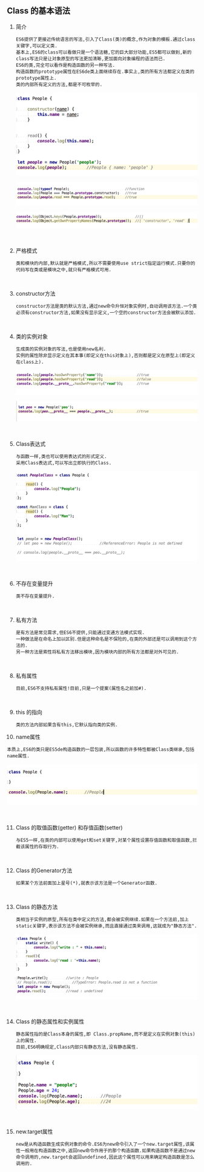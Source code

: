 ## Class 的基本语法

1. 简介

   ```
   ES6提供了更接近传统语言的写法,引入了Class(类)的概念,作为对象的模板.通过class关键字,可以定义类.
   基本上,ES6的class可以看做只是一个语法糖,它的巨大部分功能,ES5都可以做到,新的class写法只是让对象原型的写法更加清晰,更加面向对象编程的语法而已.
   ES6的类,完全可以看作是构造函数的另一种写法.
   构造函数的prototype属性在ES6de类上面继续存在.事实上,类的所有方法都定义在类的prototype属性上.
   类的内部所有定义的方法,都是不可枚举的.
   ```

   ![图片](https://github.com/qq2575896094/ES6/blob/master/images/Class的基本语法/WX20171107-094432@2x.png)

   ![图片](https://github.com/qq2575896094/ES6/blob/master/images/Class的基本语法/WX20171107-095636@2x.png)

   ![图片](https://github.com/qq2575896094/ES6/blob/master/images/Class的基本语法/WX20171107-100516@2x.png)

   ​

2. 严格模式

   ```
   类和模块的内部,默认就是严格模式,所以不需要使用use strict指定运行模式.只要你的代码写在类或是模块之中,就只有严格模式可用.
   ```

   ​

3. constructor方法

   ```
   constructor方法是类的默认方法,通过new命令升恒对象实例时,自动调用该方法.一个类必须有constructor方法,如果没有显示定义,一个空的constructor方法会被默认添加.
   ```

   ​

4. 类的实例对象

   ```
   生成类的实例对象的写法,也是使用new名利.
   实例的属性除非显示定义在其本事(即定义在this对象上),否则都是定义在原型上(即定义在class上).
   ```

   ![图片](https://github.com/qq2575896094/ES6/blob/master/images/Class的基本语法/WX20171107-102302@2x.png)

   ![图片](https://github.com/qq2575896094/ES6/blob/master/images/Class的基本语法/WX20171107-102432@2x.png)

   ​

5. Class表达式

   ```
   与函数一样,类也可以使用表达式的形式定义.
   采用Class表达式,可以写出立即执行的Class.
   ```

   ![图片](https://github.com/qq2575896094/ES6/blob/master/images/Class的基本语法/WX20171107-103652@2x.png)

   ​

6. 不存在变量提升

   ```
   类不存在变量提升.
   ```

   ​

7. 私有方法

   ```
   是有方法是常见需求,但ES6不提供,只能通过变通方法模式实现.
   一种做法是在命名上加以区别.但是这种命名是不保险的,在类的外部还是可以调用到这个方法的.
   另一种方法是索性将私有方法移出模块,因为模块内部的所有方法都是对外可见的.
   ```

   ​

8. 私有属性

   ```
   目前,ES6不支持私有属性!目前,只是一个提案(属性名之前加#).
   ```

   ​

9. this 的指向

   ```
   类的方法内部如果含有this,它默认指向类的实例.
   ```

10. name属性

   ```
   本质上,ES6的类只是ES5de构造函数的一层包装,所以函数的许多特性都被Class类继承,包括name属性.
   ```

   ![图片](https://github.com/qq2575896094/ES6/blob/master/images/Class的基本语法/WX20171108-092343@2x.png)

   ​

11. Class 的取值函数(getter) 和存值函数(setter)

    ```
    与ES5一样,在类的内部可以使用get和set关键字,对某个属性设置存值函数和取值函数,拦截该属性的存取行为.
    ```

    ​

12. Class 的Generator方法

    ```
    如果某个方法前面加上星号(*),就表示该方法是一个Generator函数.
    ```

    ​

13. Class 的静态方法

    ```
    类相当于实例的原型,所有在类中定义的方法,都会被实例继续.如果在一个方法前,加上static关键字,表示该方法不会被实例继承,而且直接通过类来调用,这就成为"静态方法".
    ```

    ![图片](https://github.com/qq2575896094/ES6/blob/master/images/Class的基本语法/WX20171108-101820@2x.png)

    ​

14. Class 的静态属性和实例属性

    ```
    静态属性指的是Class本身的属性,即 Class.propName,而不是定义在实例对象(this)上的属性.
    目前,ES6明确规定,Class内部只有静态方法,没有静态属性.
    ```

    ![图片](https://github.com/qq2575896094/ES6/blob/master/images/Class的基本语法/WX20171108-103007@2x.png)

    ​

15. new.target属性

    ```
    new是从构造函数生成实例对象的命令.ES6为new命令引入了一个new.target属性,该属性一般用在构造函数之中,返回new命令作用于的那个构造函数.如果构造函数不是通过new命令调用的,new.target会返回undefined,因此这个属性可以用来确定构造函数是怎么调用的.
    ```

    ​